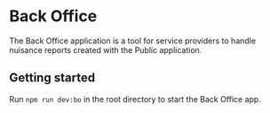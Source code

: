 # Back Office

The Back Office application is a tool for service providers to handle nuisance reports
created with the Public application.

## Getting started

Run `npm run dev:bo` in the root directory to start the Back Office app.
